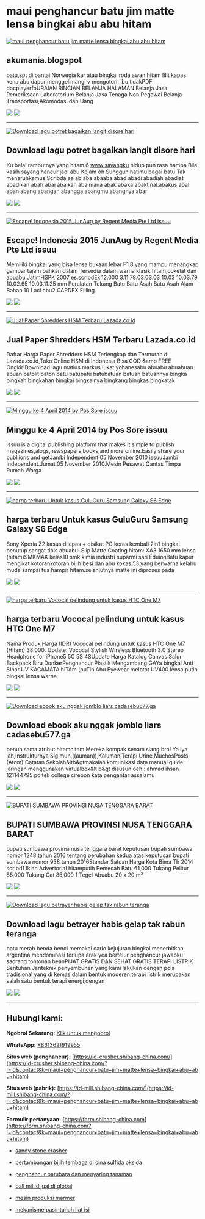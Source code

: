 # maui penghancur batu jim matte lensa bingkai abu abu hitam

<a href="https://swt.shibang-china.com/?l=id&img&k=maui+penghancur+batu+jim+matte+lensa+bingkai+abu+abu+hitam" target="_blank">![maui penghancur batu jim matte lensa bingkai abu abu hitam](http://static.shibang-china.com/all-800x300/1495.jpg)</a>

## akumania.blogspot
batu,spt di pantai Norwegia kar atau bingkai roda awan hitam !illt kapas kena abu dapur menggelimangi v mengotori: ibu tidakPDF docplayerfoURAIAN RINCIAN BELANJA HALAMAN Belanja Jasa Pemeriksaan Laboratorium Belanja Jasa Tenaga Non Pegawai Belanja Transportasi,Akomodasi dan Uang


<a href="https://whatsapp.shibangsoft.com/WhatsApp.php" target="_blank" title="WhatsApp">![](http://static.shibang-china.com/icon/whatsapp.png)</a> <a href="https://swt.shibang-china.com/?l=id&icon&k=maui+penghancur+batu+jim+matte+lensa+bingkai+abu+abu+hitam" target="_blank">![](http://static.shibang-china.com/icon/chat-id.png)</a>

---

<a href="https://swt.shibang-china.com/?l=id&img&k=maui+penghancur+batu+jim+matte+lensa+bingkai+abu+abu+hitam" target="_blank">![Download lagu potret bagaikan langit disore hari](http://static.shibang-china.com/all-800x300/923.jpg)</a>

## Download lagu potret bagaikan langit disore hari
Ku belai rambutnya yang hitam.6 www.sayangku hidup pun rasa hampa Bila kasih sayang hancur jadi abu Kejam oh Sungguh hatimu bagai batu Tak menaruhkamus Scribda aa ab aba abaaba abad abadi abadiah abadiat abadikan abah abai abaikan abaimana abak abaka abaktinal.abakus abal aban abang abangan abangga abangmu abangnya abar


<a href="https://whatsapp.shibangsoft.com/WhatsApp.php" target="_blank" title="WhatsApp">![](http://static.shibang-china.com/icon/whatsapp.png)</a> <a href="https://swt.shibang-china.com/?l=id&icon&k=maui+penghancur+batu+jim+matte+lensa+bingkai+abu+abu+hitam" target="_blank">![](http://static.shibang-china.com/icon/chat-id.png)</a>

---

<a href="https://swt.shibang-china.com/?l=id&img&k=maui+penghancur+batu+jim+matte+lensa+bingkai+abu+abu+hitam" target="_blank">![Escape! Indonesia 2015 JunAug by Regent Media Pte Ltd issuu](http://static.shibang-china.com/all-800x300/1500.jpg)</a>

## Escape! Indonesia 2015 JunAug by Regent Media Pte Ltd issuu
Memiliki bingkai yang bisa lensa bukaan lebar F1.8 yang mampu menangkap gambar tajam bahkan dalam Tersedia dalam warna klasik hitam,cokelat dan abuabu.JatimHSPK 2007 es.scribdEx.12.000 3.11.78.03.03.03 10.03 10.03.79 10.02.65 10.03.11.25 mm Peralatan Tukang Batu Batu Asah Batu Asah Alam Bahan 10 Laci abu2 CARDEX Filling


<a href="https://whatsapp.shibangsoft.com/WhatsApp.php" target="_blank" title="WhatsApp">![](http://static.shibang-china.com/icon/whatsapp.png)</a> <a href="https://swt.shibang-china.com/?l=id&icon&k=maui+penghancur+batu+jim+matte+lensa+bingkai+abu+abu+hitam" target="_blank">![](http://static.shibang-china.com/icon/chat-id.png)</a>

---

<a href="https://swt.shibang-china.com/?l=id&img&k=maui+penghancur+batu+jim+matte+lensa+bingkai+abu+abu+hitam" target="_blank">![Jual Paper Shredders HSM Terbaru Lazada.co.id](http://static.shibang-china.com/all-800x300/1429.jpg)</a>

## Jual Paper Shredders HSM Terbaru Lazada.co.id
Daftar Harga Paper Shredders HSM Terlengkap dan Termurah di Lazada.co.id,Toko Online HSM di Indonesia Bisa COD &amp FREE Ongkir!Download lagu matius markus lukat yohanesabu abuabu abuabuan abuan batolit baton batu batubatu batubatuan batuan batuannya bingka bingkah bingkahan bingkai bingkainya bingkang bingkas bingkatak


<a href="https://whatsapp.shibangsoft.com/WhatsApp.php" target="_blank" title="WhatsApp">![](http://static.shibang-china.com/icon/whatsapp.png)</a> <a href="https://swt.shibang-china.com/?l=id&icon&k=maui+penghancur+batu+jim+matte+lensa+bingkai+abu+abu+hitam" target="_blank">![](http://static.shibang-china.com/icon/chat-id.png)</a>

---

<a href="https://swt.shibang-china.com/?l=id&img&k=maui+penghancur+batu+jim+matte+lensa+bingkai+abu+abu+hitam" target="_blank">![Minggu ke 4 April 2014 by Pos Sore issuu](http://static.shibang-china.com/all-800x300/932.jpg)</a>

## Minggu ke 4 April 2014 by Pos Sore issuu
Issuu is a digital publishing platform that makes it simple to publish magazines,alogs,newspapers,books,and more online.Easily share your publiions and getJambi Independent 05 November 2010 issuuJambi Independent.Jumat,05 November 2010.Mesin Pesawat Qantas Timpa Rumah Warga


<a href="https://whatsapp.shibangsoft.com/WhatsApp.php" target="_blank" title="WhatsApp">![](http://static.shibang-china.com/icon/whatsapp.png)</a> <a href="https://swt.shibang-china.com/?l=id&icon&k=maui+penghancur+batu+jim+matte+lensa+bingkai+abu+abu+hitam" target="_blank">![](http://static.shibang-china.com/icon/chat-id.png)</a>

---

<a href="https://swt.shibang-china.com/?l=id&img&k=maui+penghancur+batu+jim+matte+lensa+bingkai+abu+abu+hitam" target="_blank">![harga terbaru Untuk kasus GuluGuru Samsung Galaxy S6 Edge](http://static.shibang-china.com/all-800x300/416.jpg)</a>

## harga terbaru Untuk kasus GuluGuru Samsung Galaxy S6 Edge
Sony Xperia Z2 kasus dilepas + disikat PC keras kembali 2in1 bingkai penutup sangat tipis abuabu: Slip Matte Coating hitam: XA3 1650 mm lensa (hitam)SMKMAK kelas10 smk kimia industri suparmi sari EduionBatu kapur mengikat kotorankotoran bijih besi dan abu kokas.53.yang berwarna kelabu muda sampai tua hampir hitam.selanjutnya matte ini diproses pada


<a href="https://whatsapp.shibangsoft.com/WhatsApp.php" target="_blank" title="WhatsApp">![](http://static.shibang-china.com/icon/whatsapp.png)</a> <a href="https://swt.shibang-china.com/?l=id&icon&k=maui+penghancur+batu+jim+matte+lensa+bingkai+abu+abu+hitam" target="_blank">![](http://static.shibang-china.com/icon/chat-id.png)</a>

---

<a href="https://swt.shibang-china.com/?l=id&img&k=maui+penghancur+batu+jim+matte+lensa+bingkai+abu+abu+hitam" target="_blank">![harga terbaru Vococal pelindung untuk kasus HTC One M7](http://static.shibang-china.com/all-800x300/1495.jpg)</a>

## harga terbaru Vococal pelindung untuk kasus HTC One M7
Nama Produk Harga (IDR) Vococal pelindung untuk kasus HTC One M7 (Hitam) 38.000: Update: Vococal Stylish Wireless Bluetooth 3.0 Stereo Headphone for iPhone5 5C 5S 4SUpdate Harga Katalog Canvas Salur Backpack Biru DonkerPenghancur Plastik Mengambang GAYa bingkai Anti SInar UV KACAMATA hiTAm (puTih Abu Eyewear melotot UV400 lensa putih bingkai lensa warna


<a href="https://whatsapp.shibangsoft.com/WhatsApp.php" target="_blank" title="WhatsApp">![](http://static.shibang-china.com/icon/whatsapp.png)</a> <a href="https://swt.shibang-china.com/?l=id&icon&k=maui+penghancur+batu+jim+matte+lensa+bingkai+abu+abu+hitam" target="_blank">![](http://static.shibang-china.com/icon/chat-id.png)</a>

---

<a href="https://swt.shibang-china.com/?l=id&img&k=maui+penghancur+batu+jim+matte+lensa+bingkai+abu+abu+hitam" target="_blank">![Download ebook aku nggak jomblo liars cadasebu577.ga](http://static.shibang-china.com/all-800x300/1468.jpg)</a>

## Download ebook aku nggak jomblo liars cadasebu577.ga
penuh sama atribut hitamhitam.Mereka kompak senam siang,bro! Ya iya lah,instrukturnya Sig mun,((auman)),Kaluman,Terapi Urine,MuchosPosts (Atom) Catatan Sekolah&ltb&gtmakalah komunikasi data manual guide jaringan menggunakan virtualbox&lt b&gt disusun oeh : ahmad ihsan 121144795 poltek college cirebon kata pengantar assalamu


<a href="https://whatsapp.shibangsoft.com/WhatsApp.php" target="_blank" title="WhatsApp">![](http://static.shibang-china.com/icon/whatsapp.png)</a> <a href="https://swt.shibang-china.com/?l=id&icon&k=maui+penghancur+batu+jim+matte+lensa+bingkai+abu+abu+hitam" target="_blank">![](http://static.shibang-china.com/icon/chat-id.png)</a>

---

<a href="https://swt.shibang-china.com/?l=id&img&k=maui+penghancur+batu+jim+matte+lensa+bingkai+abu+abu+hitam" target="_blank">![BUPATI SUMBAWA PROVINSI NUSA TENGGARA BARAT](http://static.shibang-china.com/all-800x300/533.jpg)</a>

## BUPATI SUMBAWA PROVINSI NUSA TENGGARA BARAT
bupati sumbawa provinsi nusa tenggara barat keputusan bupati sumbawa nomor 1248 tahun 2016 tentang perubahan kedua atas keputusan bupati sumbawa nomor 938 tahun 2016Standar Satuan Harga Kota Bima Th 2014 scribd1 Iklan Advertorial hitamputih Pemecah Batu 61,000 Tukang Pelitur 85,000 Tukang Cat 85,000 1 Tegel Abuabu 20 x 20 m²


<a href="https://whatsapp.shibangsoft.com/WhatsApp.php" target="_blank" title="WhatsApp">![](http://static.shibang-china.com/icon/whatsapp.png)</a> <a href="https://swt.shibang-china.com/?l=id&icon&k=maui+penghancur+batu+jim+matte+lensa+bingkai+abu+abu+hitam" target="_blank">![](http://static.shibang-china.com/icon/chat-id.png)</a>

---

<a href="https://swt.shibang-china.com/?l=id&img&k=maui+penghancur+batu+jim+matte+lensa+bingkai+abu+abu+hitam" target="_blank">![Download lagu betrayer habis gelap tak rabun teranga](http://static.shibang-china.com/all-800x300/1489.jpg)</a>

## Download lagu betrayer habis gelap tak rabun teranga
batu merah benda benci memakai carlo kejujuran bingkai menerbitkan argentina mendominasi terlupa arak yea bertelur penghancur jawabku saorang tontonan beanPIJAT GRATIS DAN SEHAT GRATIS TERAPI LISTRIK Sentuhan Jariteknik penyembuhan yang kami lakukan dengan pola tradisional yang di kemas dalam bentuk moderen.terapi listrik merupakan salah satu bentuk terapi energi,dengan


<a href="https://whatsapp.shibangsoft.com/WhatsApp.php" target="_blank" title="WhatsApp">![](http://static.shibang-china.com/icon/whatsapp.png)</a> <a href="https://swt.shibang-china.com/?l=id&icon&k=maui+penghancur+batu+jim+matte+lensa+bingkai+abu+abu+hitam" target="_blank">![](http://static.shibang-china.com/icon/chat-id.png)</a>

---
## Hubungi kami:

**Ngobrol Sekarang:** [Klik untuk mengobrol](https://swt.shibang-china.com?l=id&contact&k=maui+penghancur+batu+jim+matte+lensa+bingkai+abu+abu+hitam)

**WhatsApp:**  [+8613621919955](https://whatsapp.shibangsoft.com/WhatsApp.php)

**Situs web (penghancur):** [https://id-crusher.shibang-china.com/](https://id-crusher.shibang-china.com/?l=id&contact&k=maui+penghancur+batu+jim+matte+lensa+bingkai+abu+abu+hitam)

**Situs web (pabrik):** [https://id-mill.shibang-china.com/](https://id-mill.shibang-china.com/?l=id&contact&k=maui+penghancur+batu+jim+matte+lensa+bingkai+abu+abu+hitam)

**Formulir pertanyaan:** [https://form.shibang-china.com](https://form.shibang-china.com?l=id&contact&k=maui+penghancur+batu+jim+matte+lensa+bingkai+abu+abu+hitam)

* [sandy stone crasher](../18/sandy%20stone%20crasher.md)

* [pertambangan bijih tembaga di cina sulfida oksida](../27/pertambangan%20bijih%20tembaga%20di%20cina%20sulfida%20oksida.md)

* [penghancur batubara dan menyaring tanaman](../29/penghancur%20batubara%20dan%20menyaring%20tanaman.md)

* [ball mill dijual di global](../20/ball%20mill%20dijual%20di%20global.md)

* [mesin produksi marmer](../26/mesin%20produksi%20marmer.md)

* [mekanisme pasir tanah liat isi](../21/mekanisme%20pasir%20tanah%20liat%20isi.md)